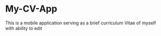 # My-CV-App
This is a mobile application serving as a  brief curriculum Vitae of myself with ability to edit
